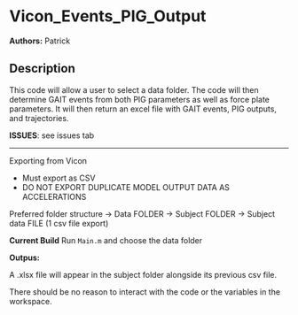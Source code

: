 # Vicon_Events_PIG_Output

**Authors:** Patrick

## Description

This code will allow a user to select a data folder. The code will then determine GAIT events from both PIG parameters as well as force plate parameters. It will then return an excel file with GAIT events, PIG outputs, and trajectories.

**ISSUES**: see issues tab

--------------------------------------------------------------------------------------------------

Exporting from Vicon

* Must export as CSV
* DO NOT EXPORT DUPLICATE MODEL OUTPUT DATA AS ACCELERATIONS


Preferred folder structure -> Data FOLDER -> Subject FOLDER -> Subject data FILE (1 csv file export)


**Current Build** Run `Main.m` and choose the data folder

**Outpus:** 

A .xlsx file will appear in the subject folder alongside its previous csv file.

There should be no reason to interact with the code or the variables in the workspace.





